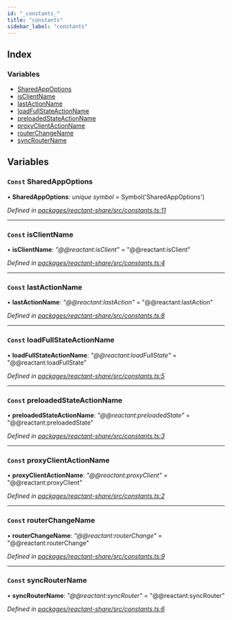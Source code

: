 ```yaml
---
id: "_constants_"
title: "constants"
sidebar_label: "constants"
---
```


## Index

### Variables

* [SharedAppOptions](_constants_.md#const-sharedappoptions)
* [isClientName](_constants_.md#const-isclientname)
* [lastActionName](_constants_.md#const-lastactionname)
* [loadFullStateActionName](_constants_.md#const-loadfullstateactionname)
* [preloadedStateActionName](_constants_.md#const-preloadedstateactionname)
* [proxyClientActionName](_constants_.md#const-proxyclientactionname)
* [routerChangeName](_constants_.md#const-routerchangename)
* [syncRouterName](_constants_.md#const-syncroutername)

## Variables

### `Const` SharedAppOptions

• **SharedAppOptions**: *unique symbol* = Symbol('SharedAppOptions')

*Defined in [packages/reactant-share/src/constants.ts:11](https://github.com/unadlib/reactant/blob/02f8f232/packages/reactant-share/src/constants.ts#L11)*

___

### `Const` isClientName

• **isClientName**: *"@@reactant:isClient"* = "@@reactant:isClient"

*Defined in [packages/reactant-share/src/constants.ts:4](https://github.com/unadlib/reactant/blob/02f8f232/packages/reactant-share/src/constants.ts#L4)*

___

### `Const` lastActionName

• **lastActionName**: *"@@reactant:lastAction"* = "@@reactant:lastAction"

*Defined in [packages/reactant-share/src/constants.ts:8](https://github.com/unadlib/reactant/blob/02f8f232/packages/reactant-share/src/constants.ts#L8)*

___

### `Const` loadFullStateActionName

• **loadFullStateActionName**: *"@@reactant:loadFullState"* = "@@reactant:loadFullState"

*Defined in [packages/reactant-share/src/constants.ts:5](https://github.com/unadlib/reactant/blob/02f8f232/packages/reactant-share/src/constants.ts#L5)*

___

### `Const` preloadedStateActionName

• **preloadedStateActionName**: *"@@reactant:preloadedState"* = "@@reactant:preloadedState"

*Defined in [packages/reactant-share/src/constants.ts:3](https://github.com/unadlib/reactant/blob/02f8f232/packages/reactant-share/src/constants.ts#L3)*

___

### `Const` proxyClientActionName

• **proxyClientActionName**: *"@@reactant:proxyClient"* = "@@reactant:proxyClient"

*Defined in [packages/reactant-share/src/constants.ts:2](https://github.com/unadlib/reactant/blob/02f8f232/packages/reactant-share/src/constants.ts#L2)*

___

### `Const` routerChangeName

• **routerChangeName**: *"@@reactant:routerChange"* = "@@reactant:routerChange"

*Defined in [packages/reactant-share/src/constants.ts:9](https://github.com/unadlib/reactant/blob/02f8f232/packages/reactant-share/src/constants.ts#L9)*

___

### `Const` syncRouterName

• **syncRouterName**: *"@@reactant:syncRouter"* = "@@reactant:syncRouter"

*Defined in [packages/reactant-share/src/constants.ts:6](https://github.com/unadlib/reactant/blob/02f8f232/packages/reactant-share/src/constants.ts#L6)*
